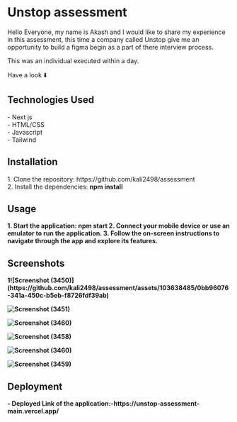 <h1>Unstop assessment</h1>

Hello Everyone, my name is Akash and I would like to share my experience in this assessment, this time a company called Unstop give me an opportunity to build a figma begin as a part of there interview process.

This was an individual executed within a day.

Have a look ⬇️

<h2>Technologies Used</h2>
- Next js <br/>
- HTML/CSS <br/>
- Javascript <br/>
- Tailwind <br/>

<h2>Installation</h2>
1. Clone the repository: https://github.com/kali2498/assessment <br/>
2. Install the dependencies: <b>npm install<b>

<h2>Usage</h2>
1. Start the application: npm start
2. Connect your mobile device or use an emulator to run the application.
3. Follow the on-screen instructions to navigate through the app and explore its features.

<h2>Screenshots</h2>
1![Screenshot (3450)](https://github.com/kali2498/assessment/assets/103638485/0bb96076-341a-450c-b5eb-f8726fdf39ab)

![Screenshot (3451)](https://github.com/kali2498/assessment/assets/103638485/6ee7fbd8-0bb8-4db0-b32e-4913019cc1a9)

![Screenshot (3460)](https://github.com/kali2498/assessment/assets/103638485/d18e56d2-39f6-4578-922d-8218b40ab729)

![Screenshot (3458)](https://github.com/kali2498/assessment/assets/103638485/3f9111e8-7ef1-4b09-806f-90733999d18b)

![Screenshot (3460)](https://github.com/kali2498/assessment/assets/103638485/9eaeaa40-b1ae-47e6-a178-1475decdfdfb)

![Screenshot (3459)](https://github.com/kali2498/assessment/assets/103638485/4d4b8f6f-8bc0-4022-b455-71efd482813d)

<h2>Deployment</h2>
- Deployed Link of the application:-https://unstop-assessment-main.vercel.app/

